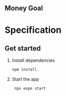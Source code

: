 ## Money Goal ##

# Specification

## Get started

1. Install dependencies

   ```bash
   npm install
   ```

2. Start the app

   ```bash
    npx expo start
   ```


